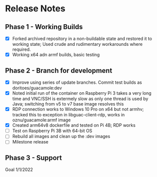 # Release Notes

## Phase 1 - Working Builds
- [x] Forked archived repository in a non-buildable state and restored it to working state; Used crude and rudimentary workarounds where required.
- [x] Working x64 adn armf builds, basic testing

## Phase 2 - Branch for development
- [x] Improve using series of update branches. Commit test builds as doritoes/guacamole:dev
- [x] Noted initial run of the container on Raspberry Pi 3 takes a very long time and VNC/SSH is extermely slow as only one thread is used by Java; switching from v5 to v7 base image resolves this
- [x] RDP connection works to Windows 10 Pro on x64 but not armhv; tracked this to exception in libguac-client-rdp, works in oznu/guacamole:armf image
- [x] Created arm64v8 dockerfile and tested on Pi 4B; RDP works
- [ ] Test on Raspberry Pi 3B with 64-bit OS
- [ ] Rebuild all images and clean up the :dev images
- [ ] Milestone release

## Phase 3 - Support
Goal 1/1/2022
